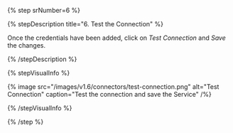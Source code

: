 {% step srNumber=6 %}

{% stepDescription title="6. Test the Connection" %}

Once the credentials have been added, click on _Test Connection_ and _Save_ the changes.

{% /stepDescription %}

{% stepVisualInfo %}

{% image
  src="/images/v1.6/connectors/test-connection.png"
  alt="Test Connection"
  caption="Test the connection and save the Service" /%}

{% /stepVisualInfo %}

{% /step %}
